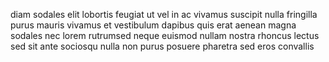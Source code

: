 diam sodales elit lobortis feugiat ut vel in ac vivamus suscipit nulla fringilla
purus mauris vivamus et vestibulum dapibus quis erat aenean magna sodales nec
lorem rutrumsed neque euismod nullam nostra rhoncus lectus sed sit ante
sociosqu nulla non purus posuere pharetra sed eros convallis